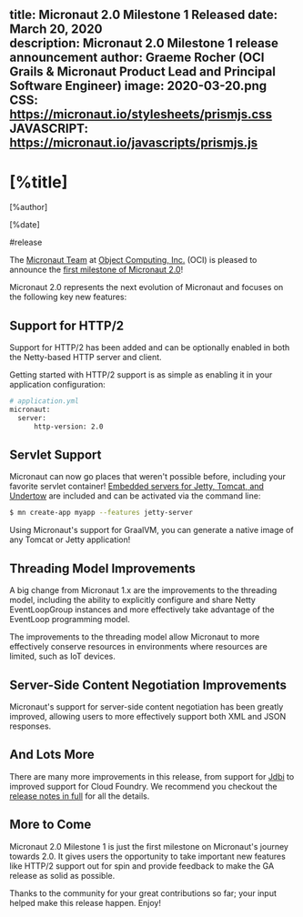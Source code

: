 title: Micronaut 2.0 Milestone 1 Released
date: March 20, 2020  
description: Micronaut 2.0 Milestone 1 release announcement
author: Graeme Rocher (OCI Grails & Micronaut Product Lead and Principal Software Engineer)
image: 2020-03-20.png
CSS: https://micronaut.io/stylesheets/prismjs.css
JAVASCRIPT: https://micronaut.io/javascripts/prismjs.js
---

# [%title]

[%author]

[%date] 

#release

The [Micronaut Team](https://objectcomputing.com/products/2gm-team "Groovy, Grails, and Micronaut Team") at [Object Computing, Inc.](https://objectcomputing.com/) (OCI) is pleased to announce the [first milestone of Micronaut 2.0](https://github.com/micronaut-projects/micronaut-core/releases/tag/v2.0.0.M1)!

Micronaut 2.0 represents the next evolution of Micronaut and focuses on the following key new features:

## Support for HTTP/2

Support for HTTP/2 has been added and can be optionally enabled in both the Netty-based HTTP server and client.

Getting started with HTTP/2 support is as simple as enabling it in your application configuration:

```bash
# application.yml
micronaut:
  server:
      http-version: 2.0
```

## Servlet Support

Micronaut can now go places that weren't possible before, including your favorite servlet container! [Embedded servers for Jetty, Tomcat, and Undertow](https://github.com/micronaut-projects/micronaut-servlet) are included and can be activated via the command line:

```bash
$ mn create-app myapp --features jetty-server
```

Using Micronaut's support for GraalVM, you can generate a native image of any Tomcat or Jetty application!

## Threading Model Improvements

A big change from Micronaut 1.x are the improvements to the threading model, including the ability to explicitly configure and share Netty EventLoopGroup instances and more effectively take advantage of the EventLoop programming model.

The improvements to the threading model allow Micronaut to more effectively conserve resources in environments where resources are limited, such as IoT devices.

## Server-Side Content Negotiation Improvements

Micronaut's support for server-side content negotiation has been greatly improved, allowing users to more effectively support both XML and JSON responses.

## And Lots More

There are many more improvements in this release, from support for [Jdbi](https://jdbi.org/) to improved support for Cloud Foundry. We recommend you checkout the [release notes in full](https://docs.micronaut.io/2.0.x/guide/index.html#whatsNew) for all the details.

## More to Come

Micronaut 2.0 Milestone 1 is just the first milestone on Micronaut's journey towards 2.0\. It gives users the opportunity to take important new features like HTTP/2 support out for spin and provide feedback to make the GA release as solid as possible.

Thanks to the community for your great contributions so far; your input helped make this release happen. Enjoy!

